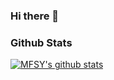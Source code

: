 ### Hi there 👋

### Github Stats
[![MFSY's github stats](https://github-readme-stats.vercel.app/api?username=MFSY&show_icons=true)](https://github.com/anuraghazra/github-readme-stats)

<!--
**MFSY/MFSY** is a ✨ _special_ ✨ repository because its `README.md` (this file) appears on your GitHub profile.

Here are some ideas to get you started:

- 🔭 I’m currently working on ...
- 🌱 I’m currently learning ...
- 👯 I’m looking to collaborate on ...
- 🤔 I’m looking for help with ...
- 💬 Ask me about ...
- 📫 How to reach me: ...
- 😄 Pronouns: ...
- ⚡ Fun fact: ...
-->
